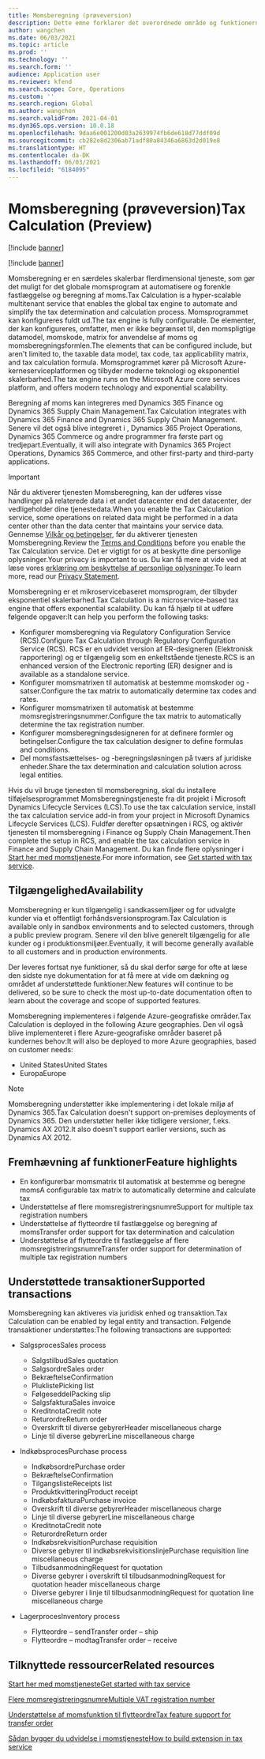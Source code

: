 ```yaml
---
title: Momsberegning (prøveversion)
description: Dette emne forklarer det overordnede område og funktionerne for til momsberegning.
author: wangchen
ms.date: 06/03/2021
ms.topic: article
ms.prod: ''
ms.technology: ''
ms.search.form: ''
audience: Application user
ms.reviewer: kfend
ms.search.scope: Core, Operations
ms.custom: ''
ms.search.region: Global
ms.author: wangchen
ms.search.validFrom: 2021-04-01
ms.dyn365.ops.version: 10.0.18
ms.openlocfilehash: 9daa6e001200d03a2639974fb6de618d77ddf09d
ms.sourcegitcommit: cb282e8d2306ab71adf80a84346a6863d2d019e8
ms.translationtype: HT
ms.contentlocale: da-DK
ms.lasthandoff: 06/03/2021
ms.locfileid: "6184095"
---
```

# <a name="tax-calculation-preview"></a><span data-ttu-id="2a7ec-103">Momsberegning (prøveversion)</span><span class="sxs-lookup"><span data-stu-id="2a7ec-103">Tax Calculation (Preview)</span></span>

[!include [banner](../includes/banner.md)]

[!include [banner](../includes/preview-banner.md)]

<span data-ttu-id="2a7ec-104">Momsberegning er en særdeles skalerbar flerdimensional tjeneste, som gør det muligt for det globale momsprogram at automatisere og forenkle fastlæggelse og beregning af moms.</span><span class="sxs-lookup"><span data-stu-id="2a7ec-104">Tax Calculation is a hyper-scalable multitenant service that enables the global tax engine to automate and simplify the tax determination and calculation process.</span></span> <span data-ttu-id="2a7ec-105">Momsprogrammet kan konfigureres fuldt ud.</span><span class="sxs-lookup"><span data-stu-id="2a7ec-105">The tax engine is fully configurable.</span></span> <span data-ttu-id="2a7ec-106">De elementer, der kan konfigureres, omfatter, men er ikke begrænset til, den momspligtige datamodel, momskode, matrix for anvendelse af moms og momsberegningsformlen.</span><span class="sxs-lookup"><span data-stu-id="2a7ec-106">The elements that can be configured include, but aren't limited to, the taxable data model, tax code, tax applicability matrix, and tax calculation formula.</span></span> <span data-ttu-id="2a7ec-107">Momsprogrammet kører på Microsoft Azure-kerneserviceplatformen og tilbyder moderne teknologi og eksponentiel skalerbarhed.</span><span class="sxs-lookup"><span data-stu-id="2a7ec-107">The tax engine runs on the Microsoft Azure core services platform, and offers modern technology and exponential scalability.</span></span>

<span data-ttu-id="2a7ec-108">Beregning af moms kan integreres med Dynamics 365 Finance og Dynamics 365 Supply Chain Management.</span><span class="sxs-lookup"><span data-stu-id="2a7ec-108">Tax Calculation integrates with Dynamics 365 Finance and Dynamics 365 Supply Chain Management.</span></span> <span data-ttu-id="2a7ec-109">Senere vil det også blive integreret i , Dynamics 365 Project Operations, Dynamics 365 Commerce og andre programmer fra første part og tredjepart.</span><span class="sxs-lookup"><span data-stu-id="2a7ec-109">Eventually, it will also integrate with Dynamics 365 Project Operations, Dynamics 365 Commerce, and other first-party and third-party applications.</span></span>

> [!IMPORTANT]
> <span data-ttu-id="2a7ec-110">Når du aktiverer tjenesten Momsberegning, kan der udføres visse handlinger på relaterede data i et andet datacenter end det datacenter, der vedligeholder dine tjenestedata.</span><span class="sxs-lookup"><span data-stu-id="2a7ec-110">When you enable the Tax Calculation service, some operations on related data might be performed in a data center other than the data center that maintains your service data.</span></span> <span data-ttu-id="2a7ec-111">Gennemse [Vilkår og betingelser](../../fin-ops-core/fin-ops/get-started/public-preview-terms.md), før du aktiverer tjenesten Momsberegning.</span><span class="sxs-lookup"><span data-stu-id="2a7ec-111">Review the [Terms and Conditions](../../fin-ops-core/fin-ops/get-started/public-preview-terms.md) before you enable the Tax Calculation service.</span></span> <span data-ttu-id="2a7ec-112">Det er vigtigt for os at beskytte dine personlige oplysninger.</span><span class="sxs-lookup"><span data-stu-id="2a7ec-112">Your privacy is important to us.</span></span> <span data-ttu-id="2a7ec-113">Du kan få mere at vide ved at læse vores [erklæring om beskyttelse af personlige oplysninger](https://go.microsoft.com/fwlink/?LinkId=521839).</span><span class="sxs-lookup"><span data-stu-id="2a7ec-113">To learn more, read our [Privacy Statement](https://go.microsoft.com/fwlink/?LinkId=521839).</span></span>

<span data-ttu-id="2a7ec-114">Momsberegning er et mikroservicebaseret momsprogram, der tilbyder eksponentiel skalerbarhed.</span><span class="sxs-lookup"><span data-stu-id="2a7ec-114">Tax Calculation is a microservice-based tax engine that offers exponential scalability.</span></span> <span data-ttu-id="2a7ec-115">Du kan få hjælp til at udføre følgende opgaver:</span><span class="sxs-lookup"><span data-stu-id="2a7ec-115">It can help you perform the following tasks:</span></span>

- <span data-ttu-id="2a7ec-116">Konfigurer momsberegning via Regulatory Configuration Service (RCS).</span><span class="sxs-lookup"><span data-stu-id="2a7ec-116">Configure Tax Calculation through Regulatory Configuration Service (RCS).</span></span> <span data-ttu-id="2a7ec-117">RCS er en udvidet version af ER-designeren (Elektronisk rapportering) og er tilgængelig som en enkeltstående tjeneste.</span><span class="sxs-lookup"><span data-stu-id="2a7ec-117">RCS is an enhanced version of the Electronic reporting (ER) designer and is available as a standalone service.</span></span>
- <span data-ttu-id="2a7ec-118">Konfigurer momsmatrixen til automatisk at bestemme momskoder og -satser.</span><span class="sxs-lookup"><span data-stu-id="2a7ec-118">Configure the tax matrix to automatically determine tax codes and rates.</span></span>
- <span data-ttu-id="2a7ec-119">Konfigurer momsmatrixen til automatisk at bestemme momsregistreringsnummer.</span><span class="sxs-lookup"><span data-stu-id="2a7ec-119">Configure the tax matrix to automatically determine the tax registration number.</span></span>
- <span data-ttu-id="2a7ec-120">Konfigurer momsberegningsdesigneren for at definere formler og betingelser.</span><span class="sxs-lookup"><span data-stu-id="2a7ec-120">Configure the tax calculation designer to define formulas and conditions.</span></span>
- <span data-ttu-id="2a7ec-121">Del momsfastsættelses- og -beregningsløsningen på tværs af juridiske enheder.</span><span class="sxs-lookup"><span data-stu-id="2a7ec-121">Share the tax determination and calculation solution across legal entities.</span></span>

<span data-ttu-id="2a7ec-122">Hvis du vil bruge tjenesten til momsberegning, skal du installere tilføjelsesprogrammet Momsberegningstjeneste fra dit projekt i Microsoft Dynamics Lifecycle Services (LCS).</span><span class="sxs-lookup"><span data-stu-id="2a7ec-122">To use the tax calculation service, install the tax calculation service add-in from your project in Microsoft Dynamics Lifecycle Services (LCS).</span></span> <span data-ttu-id="2a7ec-123">Fuldfør derefter opsætningen i RCS, og aktivér tjenesten til momsberegning i Finance og Supply Chain Management.</span><span class="sxs-lookup"><span data-stu-id="2a7ec-123">Then complete the setup in RCS, and enable the tax calculation service in Finance and Supply Chain Management.</span></span> <span data-ttu-id="2a7ec-124">Du kan finde flere oplysninger i [Start her med momstjeneste](./global-get-started-with-tax-calculation-service.md).</span><span class="sxs-lookup"><span data-stu-id="2a7ec-124">For more information, see [Get started with tax service](./global-get-started-with-tax-calculation-service.md).</span></span>

## <a name="availability"></a><span data-ttu-id="2a7ec-125">Tilgængelighed</span><span class="sxs-lookup"><span data-stu-id="2a7ec-125">Availability</span></span>

<span data-ttu-id="2a7ec-126">Momsberegning er kun tilgængelig i sandkassemiljøer og for udvalgte kunder via et offentligt forhåndsversionsprogram.</span><span class="sxs-lookup"><span data-stu-id="2a7ec-126">Tax Calculation is available only in sandbox environments and to selected customers, through a public preview program.</span></span> <span data-ttu-id="2a7ec-127">Senere vil den blive generelt tilgængelig for alle kunder og i produktionsmiljøer.</span><span class="sxs-lookup"><span data-stu-id="2a7ec-127">Eventually, it will become generally available to all customers and in production environments.</span></span>

<span data-ttu-id="2a7ec-128">Der leveres fortsat nye funktioner, så du skal derfor sørge for ofte at læse den sidste nye dokumentation for at få mere at vide om dækning og området af understøttede funktioner.</span><span class="sxs-lookup"><span data-stu-id="2a7ec-128">New features will continue to be delivered, so be sure to check the most up-to-date documentation often to learn about the coverage and scope of supported features.</span></span>

<span data-ttu-id="2a7ec-129">Momsberegning implementeres i følgende Azure-geografiske områder.</span><span class="sxs-lookup"><span data-stu-id="2a7ec-129">Tax Calculation is deployed in the following Azure geographies.</span></span> <span data-ttu-id="2a7ec-130">Den vil også blive implementeret i flere Azure-geografiske områder baseret på kundernes behov:</span><span class="sxs-lookup"><span data-stu-id="2a7ec-130">It will also be deployed to more Azure geographies, based on customer needs:</span></span>

- <span data-ttu-id="2a7ec-131">United States</span><span class="sxs-lookup"><span data-stu-id="2a7ec-131">United States</span></span>
- <span data-ttu-id="2a7ec-132">Europa</span><span class="sxs-lookup"><span data-stu-id="2a7ec-132">Europe</span></span>

> [!NOTE]
> <span data-ttu-id="2a7ec-133">Momsberegning understøtter ikke implementering i det lokale miljø af Dynamics 365.</span><span class="sxs-lookup"><span data-stu-id="2a7ec-133">Tax Calculation doesn't support on-premises deployments of Dynamics 365.</span></span> <span data-ttu-id="2a7ec-134">Den understøtter heller ikke tidligere versioner, f.eks. Dynamics AX 2012.</span><span class="sxs-lookup"><span data-stu-id="2a7ec-134">It also doesn't support earlier versions, such as Dynamics AX 2012.</span></span>

## <a name="feature-highlights"></a><span data-ttu-id="2a7ec-135">Fremhævning af funktioner</span><span class="sxs-lookup"><span data-stu-id="2a7ec-135">Feature highlights</span></span>

- <span data-ttu-id="2a7ec-136">En konfigurerbar momsmatrix til automatisk at bestemme og beregne moms</span><span class="sxs-lookup"><span data-stu-id="2a7ec-136">A configurable tax matrix to automatically determine and calculate tax</span></span>
- <span data-ttu-id="2a7ec-137">Understøttelse af flere momsregistreringsnumre</span><span class="sxs-lookup"><span data-stu-id="2a7ec-137">Support for multiple tax registration numbers</span></span>
- <span data-ttu-id="2a7ec-138">Understøttelse af flytteordre til fastlæggelse og beregning af moms</span><span class="sxs-lookup"><span data-stu-id="2a7ec-138">Transfer order support for tax determination and calculation</span></span>
- <span data-ttu-id="2a7ec-139">Understøttelse af flytteordre til fastlæggelse af flere momsregistreringsnumre</span><span class="sxs-lookup"><span data-stu-id="2a7ec-139">Transfer order support for determination of multiple tax registration numbers</span></span>

## <a name="supported-transactions"></a><span data-ttu-id="2a7ec-140">Understøttede transaktioner</span><span class="sxs-lookup"><span data-stu-id="2a7ec-140">Supported transactions</span></span>

<span data-ttu-id="2a7ec-141">Momsberegning kan aktiveres via juridisk enhed og transaktion.</span><span class="sxs-lookup"><span data-stu-id="2a7ec-141">Tax Calculation can be enabled by legal entity and transaction.</span></span> <span data-ttu-id="2a7ec-142">Følgende transaktioner understøttes:</span><span class="sxs-lookup"><span data-stu-id="2a7ec-142">The following transactions are supported:</span></span>

- <span data-ttu-id="2a7ec-143">Salgsproces</span><span class="sxs-lookup"><span data-stu-id="2a7ec-143">Sales process</span></span>

    - <span data-ttu-id="2a7ec-144">Salgstilbud</span><span class="sxs-lookup"><span data-stu-id="2a7ec-144">Sales quotation</span></span>
    - <span data-ttu-id="2a7ec-145">Salgsordre</span><span class="sxs-lookup"><span data-stu-id="2a7ec-145">Sales order</span></span>
    - <span data-ttu-id="2a7ec-146">Bekræftelse</span><span class="sxs-lookup"><span data-stu-id="2a7ec-146">Confirmation</span></span>
    - <span data-ttu-id="2a7ec-147">Plukliste</span><span class="sxs-lookup"><span data-stu-id="2a7ec-147">Picking list</span></span>
    - <span data-ttu-id="2a7ec-148">Følgeseddel</span><span class="sxs-lookup"><span data-stu-id="2a7ec-148">Packing slip</span></span>
    - <span data-ttu-id="2a7ec-149">Salgsfaktura</span><span class="sxs-lookup"><span data-stu-id="2a7ec-149">Sales invoice</span></span>
    - <span data-ttu-id="2a7ec-150">Kreditnota</span><span class="sxs-lookup"><span data-stu-id="2a7ec-150">Credit note</span></span>
    - <span data-ttu-id="2a7ec-151">Returordre</span><span class="sxs-lookup"><span data-stu-id="2a7ec-151">Return order</span></span>
    - <span data-ttu-id="2a7ec-152">Overskrift til diverse gebyrer</span><span class="sxs-lookup"><span data-stu-id="2a7ec-152">Header miscellaneous charge</span></span>
    - <span data-ttu-id="2a7ec-153">Linje til diverse gebyrer</span><span class="sxs-lookup"><span data-stu-id="2a7ec-153">Line miscellaneous charge</span></span>

- <span data-ttu-id="2a7ec-154">Indkøbsproces</span><span class="sxs-lookup"><span data-stu-id="2a7ec-154">Purchase process</span></span>

    - <span data-ttu-id="2a7ec-155">Indkøbsordre</span><span class="sxs-lookup"><span data-stu-id="2a7ec-155">Purchase order</span></span>
    - <span data-ttu-id="2a7ec-156">Bekræftelse</span><span class="sxs-lookup"><span data-stu-id="2a7ec-156">Confirmation</span></span>
    - <span data-ttu-id="2a7ec-157">Tilgangsliste</span><span class="sxs-lookup"><span data-stu-id="2a7ec-157">Receipts list</span></span>
    - <span data-ttu-id="2a7ec-158">Produktkvittering</span><span class="sxs-lookup"><span data-stu-id="2a7ec-158">Product receipt</span></span>
    - <span data-ttu-id="2a7ec-159">Indkøbsfaktura</span><span class="sxs-lookup"><span data-stu-id="2a7ec-159">Purchase invoice</span></span>
    - <span data-ttu-id="2a7ec-160">Overskrift til diverse gebyrer</span><span class="sxs-lookup"><span data-stu-id="2a7ec-160">Header miscellaneous charge</span></span>
    - <span data-ttu-id="2a7ec-161">Linje til diverse gebyrer</span><span class="sxs-lookup"><span data-stu-id="2a7ec-161">Line miscellaneous charge</span></span>
    - <span data-ttu-id="2a7ec-162">Kreditnota</span><span class="sxs-lookup"><span data-stu-id="2a7ec-162">Credit note</span></span>
    - <span data-ttu-id="2a7ec-163">Returordre</span><span class="sxs-lookup"><span data-stu-id="2a7ec-163">Return order</span></span>
    - <span data-ttu-id="2a7ec-164">Indkøbsrekvisition</span><span class="sxs-lookup"><span data-stu-id="2a7ec-164">Purchase requisition</span></span>
    - <span data-ttu-id="2a7ec-165">Diverse gebyrer til indkøbsrekvisitionslinje</span><span class="sxs-lookup"><span data-stu-id="2a7ec-165">Purchase requisition line miscellaneous charge</span></span>
    - <span data-ttu-id="2a7ec-166">Tilbudsanmodning</span><span class="sxs-lookup"><span data-stu-id="2a7ec-166">Request for quotation</span></span>
    - <span data-ttu-id="2a7ec-167">Diverse gebyrer i overskrift til tilbudsanmodning</span><span class="sxs-lookup"><span data-stu-id="2a7ec-167">Request for quotation header miscellaneous charge</span></span>
    - <span data-ttu-id="2a7ec-168">Diverse gebyrer i linje til tilbudsanmodning</span><span class="sxs-lookup"><span data-stu-id="2a7ec-168">Request for quotation line miscellaneous charge</span></span>

- <span data-ttu-id="2a7ec-169">Lagerproces</span><span class="sxs-lookup"><span data-stu-id="2a7ec-169">Inventory process</span></span>

    - <span data-ttu-id="2a7ec-170">Flytteordre – send</span><span class="sxs-lookup"><span data-stu-id="2a7ec-170">Transfer order – ship</span></span>
    - <span data-ttu-id="2a7ec-171">Flytteordre – modtag</span><span class="sxs-lookup"><span data-stu-id="2a7ec-171">Transfer order – receive</span></span>

## <a name="related-resources"></a><span data-ttu-id="2a7ec-172">Tilknyttede ressourcer</span><span class="sxs-lookup"><span data-stu-id="2a7ec-172">Related resources</span></span>

[<span data-ttu-id="2a7ec-173">Start her med momstjeneste</span><span class="sxs-lookup"><span data-stu-id="2a7ec-173">Get started with tax service</span></span>](./global-get-started-with-tax-calculation-service.md)

[<span data-ttu-id="2a7ec-174">Flere momsregistreringsnumre</span><span class="sxs-lookup"><span data-stu-id="2a7ec-174">Multiple VAT registration number</span></span>](./emea-multiple-vat-registration-numbers.md)

[<span data-ttu-id="2a7ec-175">Understøttelse af momsfunktion til flytteordre</span><span class="sxs-lookup"><span data-stu-id="2a7ec-175">Tax feature support for transfer order</span></span>](./tasks/tax-feature-support-for-transfer-order.md)

[<span data-ttu-id="2a7ec-176">Sådan bygger du udvidelse i momstjeneste</span><span class="sxs-lookup"><span data-stu-id="2a7ec-176">How to build extension in tax service</span></span>](./tax-service-add-data-fields-tax-integration-by-extension.md)

